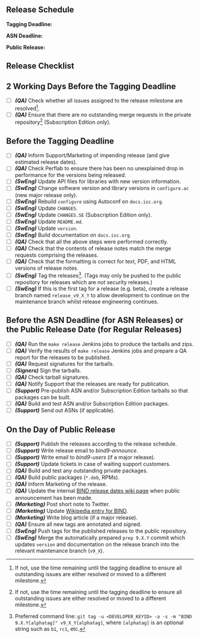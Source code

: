 ## Release Schedule

**Tagging Deadline:**

**ASN Deadline:**

**Public Release:**

## Release Checklist

## 2 Working Days Before the Tagging Deadline

 - [ ] ***(QA)*** Check whether all issues assigned to the release milestone are resolved[^1].
 - [ ] ***(QA)*** Ensure that there are no outstanding merge requests in the private repository[^1] (Subscription Edition only).

## Before the Tagging Deadline

 - [ ] ***(QA)*** Inform Support/Marketing of impending release (and give estimated release dates).
 - [ ] ***(QA)*** Check Perflab to ensure there has been no unexplained drop in performance for the versions being released.
 - [ ] ***(SwEng)*** Update API files for libraries with new version information.
 - [ ] ***(SwEng)*** Change software version and library versions in `configure.ac` (new major release only).
 - [ ] ***(SwEng)*** Rebuild `configure` using Autoconf on `docs.isc.org`.
 - [ ] ***(SwEng)*** Update `CHANGES`.
 - [ ] ***(SwEng)*** Update `CHANGES.SE` (Subscription Edition only).
 - [ ] ***(SwEng)*** Update `README.md`.
 - [ ] ***(SwEng)*** Update `version`.
 - [ ] ***(SwEng)*** Build documentation on `docs.isc.org`.
 - [ ] ***(QA)*** Check that all the above steps were performed correctly.
 - [ ] ***(QA)*** Check that the contents of release notes match the merge requests comprising the releases.
 - [ ] ***(QA)*** Check that the formatting is correct for text, PDF, and HTML versions of release notes.
 - [ ] ***(SwEng)*** Tag the releases[^2].  (Tags may only be pushed to the public repository for releases which are *not* security releases.)
 - [ ] ***(SwEng)*** If this is the first tag for a release (e.g. beta), create a release branch named `release_v9_X_Y` to allow development to continue on the maintenance branch whilst release engineering continues.

## Before the ASN Deadline (for ASN Releases) or the Public Release Date (for Regular Releases)

 - [ ] ***(QA)*** Run the `make release` Jenkins jobs to produce the tarballs and zips.
 - [ ] ***(QA)*** Verify the results of `make release` Jenkins jobs and prepare a QA report for the releases to be published.
 - [ ] ***(QA)*** Request signatures for the tarballs.
 - [ ] ***(Signers)*** Sign the tarballs.
 - [ ] ***(QA)*** Check tarball signatures.
 - [ ] ***(QA)*** Notify Support that the releases are ready for publication.
 - [ ] ***(Support)*** Pre-publish ASN and/or Subscription Edition tarballs so that packages can be built.
 - [ ] ***(QA)*** Build and test ASN and/or Subscription Edition packages.
 - [ ] ***(Support)*** Send out ASNs (if applicable).

## On the Day of Public Release

 - [ ] ***(Support)*** Publish the releases according to the release schedule.
 - [ ] ***(Support)*** Write release email to *bind9-announce*.
 - [ ] ***(Support)*** Write email to *bind9-users* (if a major release).
 - [ ] ***(Support)*** Update tickets in case of waiting support customers.
 - [ ] ***(QA)*** Build and test any outstanding private packages.
 - [ ] ***(QA)*** Build public packages (`*.deb`, RPMs).
 - [ ] ***(QA)*** Inform Marketing of the release.
 - [ ] ***(QA)*** Update the internal [BIND release dates wiki page](https://wiki.isc.org/bin/view/Main/BindReleaseDates) when public announcement has been made.
 - [ ] ***(Marketing)*** Post short note to Twitter.
 - [ ] ***(Marketing)*** Update [Wikipedia entry for BIND](https://en.wikipedia.org/wiki/BIND).
 - [ ] ***(Marketing)*** Write blog article (if a major release).
 - [ ] ***(QA)*** Ensure all new tags are annotated and signed.
 - [ ] ***(SwEng)*** Push tags for the published releases to the public repository.
 - [ ] ***(SwEng)*** Merge the automatically prepared `prep 9.X.Y` commit which updates `version` and documentation on the release branch into the relevant maintenance branch (`v9_X`).

[^1]: If not, use the time remaining until the tagging deadline to ensure all outstanding issues are either resolved or moved to a different milestone.

[^2]: Preferred command line: `git tag -u <DEVELOPER_KEYID> -a -s -m "BIND 9.X.Y[alphatag]" v9_X_Y[alphatag]`, where `[alphatag]` is an optional string such as `b1`, `rc1`, etc.
